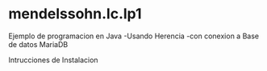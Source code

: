 # mendelssohn.lc.lp1
Ejemplo de programacion en Java -Usando Herencia -con conexion a Base de datos MariaDB

Intrucciones de Instalacion
